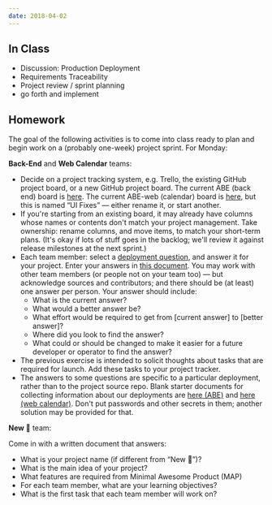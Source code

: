 ```yaml
---
date: 2018-04-02
---
```


## In Class

* Discussion: Production Deployment
* Requirements Traceability
* Project review / sprint planning
* go forth and implement

## Homework

The goal of the following activities is to come into class ready to plan and begin work on a (probably one-week) project sprint. For Monday:

**Back-End** and **Web Calendar** teams:

* Decide on a project tracking system, e.g. Trello, the existing GitHub project board, or a new GitHub project board. The current ABE (back end) board is [here](https://github.com/olinlibrary/ABE/projects/1). The current ABE-web (calendar) board is [here](https://github.com/olinlibrary/abe-web/projects/1), but this is named “UI Fixes” — either rename it, or start another.
* If you're starting from an existing board, it may already have columns whose names or contents don't match your project management. Take ownership: rename columns, and move items, to match your short-term plans. (It's okay if lots of stuff goes in the backlog; we'll review it against release milestones at the next sprint.)
* Each team member: select a [deployment question](https://docs.google.com/document/d/1dSL6GxbiXml-8EWrXcbJtWrEhM8BFYz4wnmFAcTc-0M/edit#), and answer it for your project. Enter your answers in [this document](https://docs.google.com/document/d/1dSL6GxbiXml-8EWrXcbJtWrEhM8BFYz4wnmFAcTc-0M/edit#heading=h.r21ypx9p7f44). You may work with other team members (or people not on your team too) — but acknowledge sources and contributors; and there should be (at least) one answer per person. Your answer should include:
  * What is the current answer?
  * What would a better answer be?
  * What effort would be required to get from [current answer] to [better answer]?
  * Where did you look to find the answer?
  * What could or should be changed to make it easier for a future developer or operator to find the answer?
* The previous exercise is intended to solicit thoughts about tasks that are required for launch. Add these tasks to your project tracker.
* The answers to some questions are specific to a particular deployment, rather than to the project source repo. Blank starter documents for collecting information about our deployments are [here (ABE)](https://docs.google.com/document/d/1VJZyJAFj4AxppUNVnEn4desoa0Gz1LtF9Pl0M6Fvwt8/edit#) and [here (web calendar)](https://docs.google.com/document/d/1L6zezjW1n8rUYdlmn9YkkX2YdsfkpbY3c6Jqk1t1BYY/edit#). Don't put passwords and other secrets in them; another solution may be provided for that.

**New 🎩** team:

Come in with a written document that answers:

* What is your project name (if different from “New 🎩”)?
* What is the main idea of your project?
* What features are required from Minimal Awesome Product (MAP)
* For each team member, what are your learning objectives?
* What is the first task that each team member will work on?

